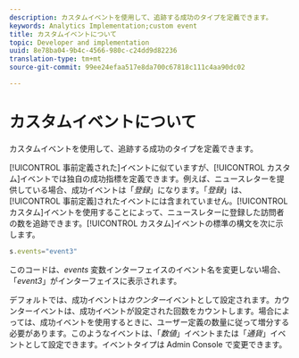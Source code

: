 ```yaml
---
description: カスタムイベントを使用して、追跡する成功のタイプを定義できます。
keywords: Analytics Implementation;custom event
title: カスタムイベントについて
topic: Developer and implementation
uuid: 8e78ba04-9b4c-4566-980c-c24dd9d82236
translation-type: tm+mt
source-git-commit: 99ee24efaa517e8da700c67818c111c4aa90dc02

---
```



# カスタムイベントについて

カスタムイベントを使用して、追跡する成功のタイプを定義できます。

[!UICONTROL 事前定義された]イベントに似ていますが、[!UICONTROL カスタム]イベントでは独自の成功指標を定義できます。例えば、ニュースレターを提供している場合、成功イベントは「_登録_」になります。「_登録_」は、[!UICONTROL 事前定義]されたイベントには含まれていません。[!UICONTROL カスタム]イベントを使用することによって、ニュースレターに登録した訪問者の数を追跡できます。[!UICONTROL カスタム]イベントの標準の構文を次に示します。

```js
s.events="event3"
```

このコードは、_events_ 変数インターフェイスのイベント名を変更しない場合、「_event3_」がインターフェイスに表示されます。

デフォルトでは、成功イベントは&#x200B;_カウンター_&#x200B;イベントとして設定されます。カウンターイベントは、成功イベントが設定された回数をカウントします。場合によっては、成功イベントを使用するときに、ユーザー定義の数量に従って増分する必要があります。このようなイベントは、「_数値_」イベントまたは「_通貨_」イベントとして設定できます。イベントタイプは Admin Console で変更できます。

